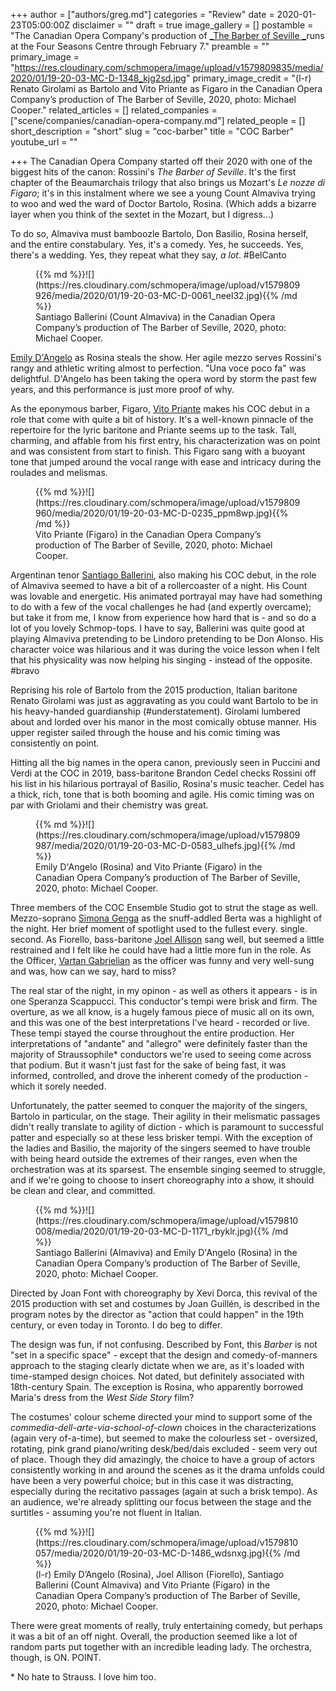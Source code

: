 +++
author = ["authors/greg.md"]
categories = "Review"
date = 2020-01-23T05:00:00Z
disclaimer = ""
draft = true
image_gallery = []
postamble = "The Canadian Opera Company's production of [_The Barber of Seville _](https://www.coc.ca/productions/18712)runs at the Four Seasons Centre through February 7."
preamble = ""
primary_image = "https://res.cloudinary.com/schmopera/image/upload/v1579809835/media/2020/01/19-20-03-MC-D-1348_kjg2sd.jpg"
primary_image_credit = "(l-r) Renato Girolami as Bartolo and Vito Priante as Figaro in the Canadian Opera Company’s production of The Barber of Seville, 2020, photo: Michael Cooper."
related_articles = []
related_companies = ["scene/companies/canadian-opera-company.md"]
related_people = []
short_description = "short"
slug = "coc-barber"
title = "COC Barber"
youtube_url = ""

+++
The Canadian Opera Company started off their 2020 with one of the biggest hits of the canon: Rossini's _The Barber of Seville_. It's the first chapter of the Beaumarchais trilogy that also brings us Mozart's _Le nozze di Figaro_; it's in this instalment where we see a young Count Almaviva trying to woo and wed the ward of Doctor Bartolo, Rosina. (Which adds a bizarre layer when you think of the sextet in the Mozart, but I digress...)

To do so, Almaviva must bamboozle Bartolo, Don Basilio, Rosina herself, and the entire constabulary. Yes, it's a comedy. Yes, he succeeds. Yes, there's a wedding. Yes, they repeat what they say, _a lot_. #BelCanto

<figure data-type="image">{{% md %}}![](https://res.cloudinary.com/schmopera/image/upload/v1579809926/media/2020/01/19-20-03-MC-D-0061_neel32.jpg){{% /md %}}

<figcaption>Santiago Ballerini (Count Almaviva) in the Canadian Opera Company’s production of The Barber of Seville, 2020, photo: Michael Cooper.</figcaption>

</figure>

[Emily D'Angelo](/scene/people/emily-dangelo/) as Rosina steals the show. Her agile mezzo serves Rossini's rangy and athletic writing almost to perfection. "Una voce poco fa" was delightful. D'Angelo has been taking the opera word by storm the past few years, and this performance is just more proof of why.

As the eponymous barber, Figaro, [Vito Priante](/scene/people/vito-priante/) makes his COC debut in a role that come with quite a bit of history. It's a well-known pinnacle of the repertoire for the lyric baritone and Priante seems up to the task. Tall, charming, and affable from his first entry, his characterization was on point and was consistent from start to finish. This Figaro sang with a buoyant tone that jumped around the vocal range with ease and intricacy during the roulades and melismas.

<figure data-type="image">{{% md %}}![](https://res.cloudinary.com/schmopera/image/upload/v1579809960/media/2020/01/19-20-03-MC-D-0235_ppm8wp.jpg){{% /md %}}

<figcaption>Vito Priante (Figaro) in the Canadian Opera Company’s production of The Barber of Seville, 2020, photo: Michael Cooper.</figcaption>

</figure>

Argentinan tenor [Santiago Ballerini](/scene/people/santiago-ballerini/), also making his COC debut, in the role of Almaviva seemed to have a bit of a rollercoaster of a night. His Count was lovable and energetic. His animated portrayal may have had something to do with a few of the vocal challenges he had (and expertly overcame); but take it from me, I know from experience how hard that is - and so do a lot of you lovely Schmop-tops. I have to say, Ballerini was quite good at playing Almaviva pretending to be Lindoro pretending to be Don Alonso. His character voice was hilarious and it was during the voice lesson when I felt that his physicality was now helping his singing - instead of the opposite. #bravo

Reprising his role of Bartolo from the 2015 production, Italian baritone Renato Girolami was just as aggravating as you could want Bartolo to be in his heavy-handed guardianship (#understatement). Girolami lumbered about and lorded over his manor in the most comically obtuse manner. His upper register sailed through the house and his comic timing was consistently on point.

Hitting all the big names in the opera canon, previously seen in Puccini and Verdi at the COC in 2019, bass-baritone Brandon Cedel checks Rossini off his list in his hilarious portrayal of Basilio, Rosina's music teacher. Cedel has a thick, rich, tone that is both booming and agile. His comic timing was on par with Griolami and their chemistry was great.

<figure data-type="image">{{% md %}}![](https://res.cloudinary.com/schmopera/image/upload/v1579809987/media/2020/01/19-20-03-MC-D-0583_ulhefs.jpg){{% /md %}}

<figcaption>Emily D'Angelo (Rosina) and Vito Priante (Figaro) in the Canadian Opera Company’s production of The Barber of Seville, 2020, photo: Michael Cooper.</figcaption>

</figure>

Three members of the COC Ensemble Studio got to strut the stage as well. Mezzo-soprano [Simona Genga](/scene/people/simona-genga/) as the snuff-addled Berta was a highlight of the night. Her brief moment of spotlight used to the fullest every. single. second. As Fiorello, bass-baritone [Joel Allison](/scene/people/joel-allison/) sang well, but seemed a little restrained and I felt like he could have had a little more fun in the role. As the Officer, [Vartan Gabrielian](/scene/people/vartan-gabrielian/) as the officer was funny and very well-sung and was, how can we say, hard to miss?

The real star of the night, in my opinon - as well as others it appears - is in one Speranza Scappucci. This conductor's tempi were brisk and firm. The overture, as we all know, is a hugely famous piece of music all on its own, and this was one of the best interpretations I've heard - recorded or live. These tempi stayed the course throughout the entire production. Her interpretations of "andante" and "allegro" were definitely faster than the majority of Straussophile* conductors we're used to seeing come across that podium. But it wasn't just fast for the sake of being fast, it was informed, controlled, and drove the inherent comedy of the production - which it sorely needed.

Unfortunately, the patter seemed to conquer the majority of the singers, Bartolo in particular, on the stage. Their agility in their melismatic passages didn't really translate to agility of diction - which is paramount to successful patter and especially so at these less brisker tempi. With the exception of the ladies and Basilio, the majority of the singers seemed to have trouble with being heard outside the extremes of their ranges, even when the orchestration was at its sparsest. The ensemble singing seemed to struggle, and if we're going to choose to insert choreography into a show, it should be clean and clear, and committed.

<figure data-type="image">{{% md %}}![](https://res.cloudinary.com/schmopera/image/upload/v1579810008/media/2020/01/19-20-03-MC-D-1171_rbyklr.jpg){{% /md %}}

<figcaption>Santiago Ballerini (Almaviva) and Emily D'Angelo (Rosina) in the Canadian Opera Company’s production of The Barber of Seville, 2020, photo: Michael Cooper.</figcaption>

</figure>

Directed by Joan Font with choreography by Xevi Dorca, this revival of the 2015 production with set and costumes by Joan Guillén, is described in the program notes by the director as "action that could happen" in the 19th century, or even today in Toronto. I do beg to differ.

The design was fun, if not confusing. Described by Font, this _Barber_ is not "set in a specific space" - except that the design and comedy-of-manners approach to the staging clearly dictate when we are, as it's loaded with time-stamped design choices. Not dated, but definitely associated with 18th-century Spain. The exception is Rosina, who apparently borrowed Maria's dress from the _West Side Story_ film? 

The costumes' colour scheme directed your mind to support some of the _commedia-dell-arte-via-school-of-clown_ choices in the characterizations (again very of-a-time), but seemed to make the colourless set  - oversized, rotating, pink grand piano/writing desk/bed/dais excluded - seem very out of place. Though they did amazingly, the choice to have a group of actors consistently working in and around the scenes as it the drama unfolds could have been a very powerful choice; but in this case it was distracting, especially during the recitativo passages (again at such a brisk tempo). As an audience, we're already splitting our focus between the stage and the surtitles - assuming you're not fluent in Italian.

<figure data-type="image">{{% md %}}![](https://res.cloudinary.com/schmopera/image/upload/v1579810057/media/2020/01/19-20-03-MC-D-1486_wdsnxg.jpg){{% /md %}}

<figcaption>(l-r) Emily D’Angelo (Rosina), Joel Allison (Fiorello), Santiago Ballerini (Count Almaviva) and Vito Priante (Figaro) in the Canadian Opera Company’s production of The Barber of Seville, 2020, photo: Michael Cooper.</figcaption>

</figure>

There were great moments of really, truly entertaining comedy, but perhaps it was a bit of an off night. Overall, the production seemed like a lot of random parts put together with an incredible leading lady. The orchestra, though, is ON. POINT.

\* No hate to Strauss. I love him too.